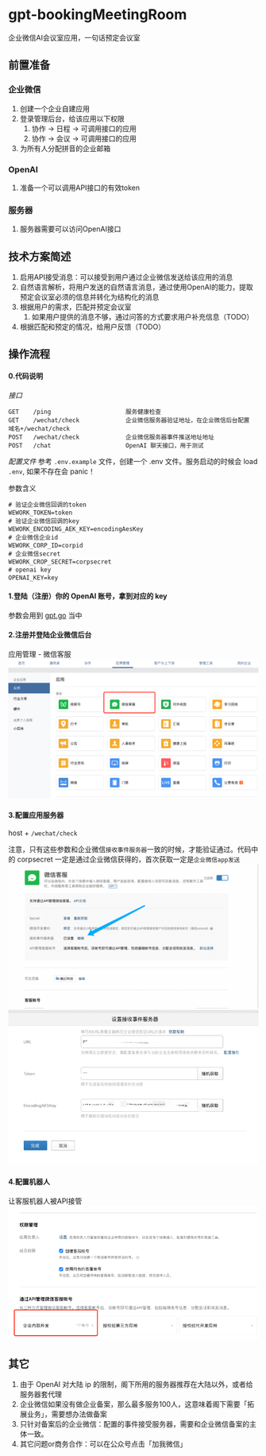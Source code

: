 # gpt-bookingMeetingRoom
企业微信AI会议室应用，一句话预定会议室

## 前置准备
### 企业微信
1. 创建一个企业自建应用
2. 登录管理后台，给该应用以下权限
   1. 协作 -> 日程 -> 可调用接口的应用
   2. 协作 -> 会议 -> 可调用接口的应用
3. 为所有人分配拼音的企业邮箱
### OpenAI
1. 准备一个可以调用API接口的有效token
### 服务器
1. 服务器需要可以访问OpenAI接口

## 技术方案简述
1. 启用API接受消息：可以接受到用户通过企业微信发送给该应用的消息
2. 自然语言解析，将用户发送的自然语言消息，通过使用OpenAI的能力，提取预定会议室必须的信息并转化为结构化的消息 
3. 根据用户的需求，匹配并预定会议室
   1. 如果用户提供的消息不够，通过问答的方式要求用户补充信息（TODO）
4. 根据匹配和预定的情况，给用户反馈（TODO）

## 操作流程


#### 0.代码说明
*接口*
```
GET    /ping                     服务健康检查
GET    /wechat/check             企业微信服务器验证地址，在企业微信后台配置 域名+/wechat/check
POST   /wechat/check             企业微信服务器事件推送地址地址
POST   /chat                     OpenAI 聊天接口，用于测试
```

*配置文件*
参考 `.env.example` 文件，创建一个 .env 文件。服务启动的时候会 load `.env`, 如果不存在会 panic！

参数含义
```
# 验证企业微信回调的token
WEWORK_TOKEN=token
# 验证企业微信回调的key
WEWORK_ENCODING_AEK_KEY=encodingAesKey
# 企业微信企业id
WEWORK_CORP_ID=corpid
# 企业微信secret
WEWORK_CROP_SECRET=corpsecret
# openai key
OPENAI_KEY=key
```

#### 1.登陆（注册）你的 OpenAI 账号，拿到对应的 key
参数会用到 [gpt.go](./service/gpt.go) 当中

#### 2.注册并登陆企业微信后台
应用管理 - 微信客服
![](https://raw.githubusercontent.com/razertory/statics/main/staic/2.png)

#### 3.配置应用服务器
host + `/wechat/check`

注意，只有这些参数和企业微信`接收事件服务器`一致的时候，才能验证通过。代码中的 corpsecret 一定是通过企业微信获得的，首次获取一定是`企业微信app发送`
![](https://raw.githubusercontent.com/razertory/statics/main/staic/4.png)
![](https://raw.githubusercontent.com/razertory/statics/main/staic/5.png)

#### 4.配置机器人
让客服机器人被API接管
![](https://raw.githubusercontent.com/razertory/statics/main/staic/6.png)


## 其它
1. 由于 OpenAI 对大陆 ip 的限制，阁下所用的服务器推荐在大陆以外，或者给服务器套代理
2. 企业微信如果没有做企业备案，那么最多服务100人，这意味着阁下需要「拓展业务」，需要想办法做备案
3. 只针对备案后的企业微信：配置的事件接受服务器，需要和企业微信备案的主体一致。
4. 其它问题or商务合作：可以在公众号点击「加我微信」





